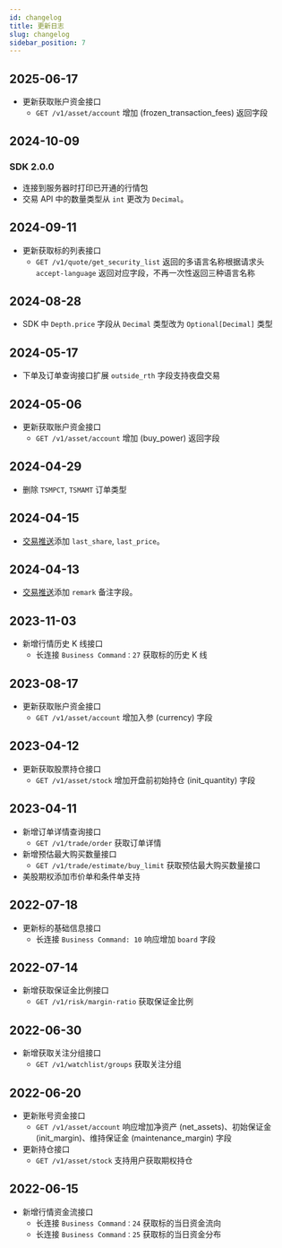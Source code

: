 ```yaml
---
id: changelog
title: 更新日志
slug: changelog
sidebar_position: 7
---
```



## 2025-06-17

- 更新获取账户资金接口
  - `GET /v1/asset/account` 增加 (frozen_transaction_fees) 返回字段

## 2024-10-09

### SDK 2.0.0

- 连接到服务器时打印已开通的行情包
- 交易 API 中的数量类型从 `int` 更改为 `Decimal`。

## 2024-09-11

- 更新获取标的列表接口
  - `GET /v1/quote/get_security_list` 返回的多语言名称根据请求头 `accept-language` 返回对应字段，不再一次性返回三种语言名称

## 2024-08-28

- SDK 中 `Depth.price` 字段从 `Decimal` 类型改为 `Optional[Decimal]` 类型

## 2024-05-17

- 下单及订单查询接口扩展 `outside_rth` 字段支持夜盘交易

## 2024-05-06

- 更新获取账户资金接口
  - `GET /v1/asset/account` 增加 (buy_power) 返回字段

## 2024-04-29

- 删除 `TSMPCT`, `TSMAMT` 订单类型

## 2024-04-15

- [交易推送](https://open.longportapp.com/docs/trade/trade-definition#websocket-%E6%8E%A8%E9%80%81%E9%80%9A%E7%9F%A5)添加 `last_share`, `last_price`。

## 2024-04-13

- [交易推送](https://open.longportapp.com/docs/trade/trade-definition#websocket-%E6%8E%A8%E9%80%81%E9%80%9A%E7%9F%A5)添加 `remark` 备注字段。

## 2023-11-03

- 新增行情历史 K 线接口
  - 长连接 `Business Command：27` 获取标的历史 K 线

## 2023-08-17

- 更新获取账户资金接口
  - `GET /v1/asset/account` 增加入参 (currency) 字段

## 2023-04-12

- 更新获取股票持仓接口
  - `GET /v1/asset/stock` 增加开盘前初始持仓 (init_quantity) 字段

## 2023-04-11

- 新增订单详情查询接口
  - `GET /v1/trade/order` 获取订单详情
- 新增预估最大购买数量接口
  - `GET /v1/trade/estimate/buy_limit` 获取预估最大购买数量接口
- 美股期权添加市价单和条件单支持

## 2022-07-18

- 更新标的基础信息接口
  - 长连接 `Business Command: 10` 响应增加 `board` 字段

## 2022-07-14

- 新增获取保证金比例接口
  - `GET /v1/risk/margin-ratio` 获取保证金比例

## 2022-06-30

- 新增获取关注分组接口
  - `GET /v1/watchlist/groups` 获取关注分组

## 2022-06-20

- 更新账号资金接口
  - `GET /v1/asset/account` 响应增加净资产 (net_assets)、初始保证金 (init_margin)、维持保证金 (maintenance_margin) 字段
- 更新持仓接口
  - `GET /v1/asset/stock` 支持用户获取期权持仓

## 2022-06-15

- 新增行情资金流接口
  - 长连接 `Business Command：24` 获取标的当日资金流向
  - 长连接 `Business Command：25` 获取标的当日资金分布
